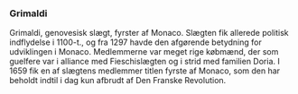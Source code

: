 ### Grimaldi


Grimaldi, genovesisk slægt, fyrster af Monaco. Slægten fik allerede politisk indflydelse i 1100-t., og fra 1297 havde den afgørende betydning for udviklingen i Monaco. Medlemmerne var meget rige købmænd, der som guelfere var i alliance med Fieschislægten og i strid med familien Doria. I 1659 fik en af slægtens medlemmer titlen fyrste af Monaco, som den har beholdt indtil i dag kun afbrudt af Den Franske Revolution.